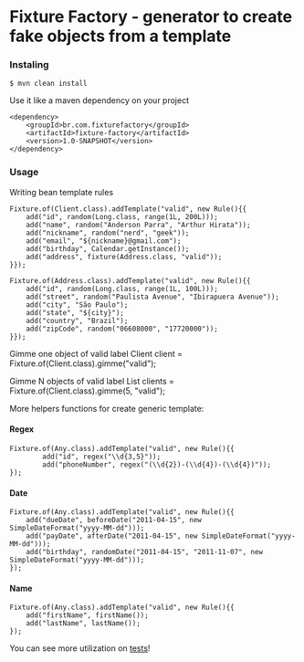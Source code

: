 Fixture Factory - generator to create fake objects from a template
================================================================== 

### Instaling

	$ mvn clean install

Use it like a maven dependency on your project

	<dependency>
		<groupId>br.com.fixturefactory</groupId>
		<artifactId>fixture-factory</artifactId>
		<version>1.0-SNAPSHOT</version>
	</dependency>

### Usage

Writing bean template rules

	Fixture.of(Client.class).addTemplate("valid", new Rule(){{
		add("id", random(Long.class, range(1L, 200L)));
		add("name", random("Anderson Parra", "Arthur Hirata"));
		add("nickname", random("nerd", "geek"));
		add("email", "${nickname}@gmail.com");
		add("birthday", Calendar.getInstance());
		add("address", fixture(Address.class, "valid"));
	}});

	Fixture.of(Address.class).addTemplate("valid", new Rule(){{
		add("id", random(Long.class, range(1L, 100L)));
		add("street", random("Paulista Avenue", "Ibirapuera Avenue"));
		add("city", "São Paulo");
		add("state", "${city}");
		add("country", "Brazil");
		add("zipCode", random("06608000", "17720000"));
	}}); 

Gimme one object of valid label
	Client client = Fixture.of(Client.class).gimme("valid");

Gimme N objects of valid label
	List<Client> clients = Fixture.of(Client.class).gimme(5, "valid");

More helpers functions for create generic template:

#### Regex

	Fixture.of(Any.class).addTemplate("valid", new Rule(){{
	        add("id", regex("\\d{3,5}"));
	        add("phoneNumber", regex("(\\d{2})-(\\d{4})-(\\d{4})"));
	});

#### Date

	Fixture.of(Any.class).addTemplate("valid", new Rule(){{
		add("dueDate", beforeDate("2011-04-15", new SimpleDateFormat("yyyy-MM-dd")));
		add("payDate", afterDate("2011-04-15", new SimpleDateFormat("yyyy-MM-dd")));
		add("birthday", randomDate("2011-04-15", "2011-11-07", new SimpleDateFormat("yyyy-MM-dd")));
	});

#### Name

	Fixture.of(Any.class).addTemplate("valid", new Rule(){{
		add("firstName", firstName());
		add("lastName", lastName());
	});
	
You can see more utilization on [tests](src/test/java/br/com/fixturefactory)!
